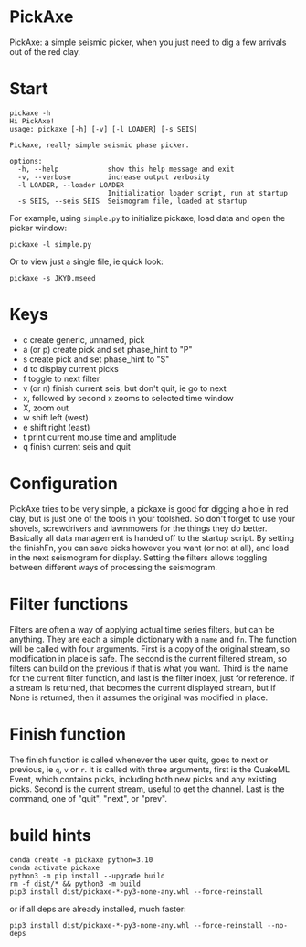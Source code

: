 # PickAxe

PickAxe: a simple seismic picker, when you just need to dig a few
arrivals out of the red clay.

# Start

```
pickaxe -h
Hi PickAxe!
usage: pickaxe [-h] [-v] [-l LOADER] [-s SEIS]

Pickaxe, really simple seismic phase picker.

options:
  -h, --help            show this help message and exit
  -v, --verbose         increase output verbosity
  -l LOADER, --loader LOADER
                        Initialization loader script, run at startup
  -s SEIS, --seis SEIS  Seismogram file, loaded at startup
```

For example, using `simple.py` to initialize pickaxe, load data and open the picker window:

```
pickaxe -l simple.py
```

Or to view just a single file, ie quick look:
```
pickaxe -s JKYD.mseed
```

# Keys

- c create generic, unnamed, pick
- a (or p) create pick and set phase_hint to "P"
- s create pick and set phase_hint to "S"
- d to display current picks
- f toggle to next filter
- v (or n) finish current seis, but don't quit, ie go to next
- x, followed by second x zooms to selected time window
- X, zoom out
- w shift left (west)
- e shift right (east)
- t print current mouse time and amplitude
- q finish current seis and quit

# Configuration

PickAxe tries to be very simple, a pickaxe is good for digging a hole in
red clay, but is just one of the tools in your toolshed. So don't forget
to use your shovels, screwdrivers and lawnmowers for the things they do better.
Basically all data management is handed off to the startup
script. By setting the finishFn, you can save picks however you want (or not
at all), and load in the next seismogram for display. Setting the filters
allows toggling between different ways of processing the seismogram.

# Filter functions

Filters are often a way of applying actual time series filters, but can
be anything. They are each a simple dictionary with a `name` and `fn`.
The function will be called
with four arguments. First is a copy of the original stream, so modification in
place is safe. The second is the current filtered stream, so filters can build
on the previous if that is what you want. Third is the name for the current
filter function, and last is the filter index, just for reference.
If a stream is returned, that becomes
the current displayed stream, but if None is returned, then it assumes
the original was modified in place.

# Finish function

The finish function is called whenever the user quits, goes to next or previous,
ie `q`, `v` or `r`. It is called with three arguments, first is the QuakeML
Event, which contains picks, including both new picks and any existing picks.
Second is the current stream, useful to get the channel. Last is the command,
one of "quit", "next", or "prev".

# build hints

```
conda create -n pickaxe python=3.10
conda activate pickaxe
python3 -m pip install --upgrade build
rm -f dist/* && python3 -m build
pip3 install dist/pickaxe-*-py3-none-any.whl --force-reinstall

```

or if all deps are already installed, much faster:
```
pip3 install dist/pickaxe-*-py3-none-any.whl --force-reinstall --no-deps
```

